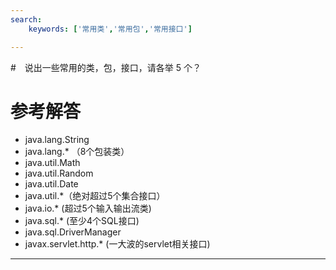 ```yaml
---
search:
    keywords: ['常用类','常用包','常用接口']

---
```




#　说出一些常用的类，包，接口，请各举 5 个？

# 参考解答

* java.lang.String
* java.lang.* （8个包装类）
* java.util.Math
* java.util.Random
* java.util.Date
* java.util.*（绝对超过5个集合接口）
* java.io.* (超过5个输入输出流类)
* java.sql.* (至少4个SQL接口)
* java.sql.DriverManager
* javax.servlet.http.* (一大波的servlet相关接口)

---